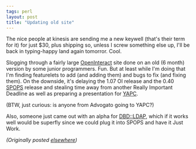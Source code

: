 ```yaml
---
tags: perl
layout: post
title: "Updating old site"
---
```




<p>The nice people at kinesis are sending me a new keywell
(that's their term for it) for just $30, plus shipping so,
unless I screw something else up, I'll be back in
typing-happy land again tomorror. Cool.

<p>Slogging through a fairly large <a href="http://www.advogato.org/proj/OpenInteract/">OpenInteract</a>
site done on an old (6 month) version by some junior
programmers. Fun. But at least while I'm doing that I'm
finding featurelets to add (and adding them) and bugs to
fix (and fixing them). On the downside, it's delaying the
1.07 OI release and the 0.40 <a href="http://www.advogato.org/proj/SPOPS/">SPOPS</a> release and
stealing time away from another Really Important Deadline as
well as preparing a presentation for <a
href="http://www.yapc.org/America/">YAPC</a>.

<p>(BTW, just curious: is anyone from Advogato going to
YAPC?)

<p>Also, someone just came out with an alpha for <a
href="http://turnerville.virtualave.net/">DBD::LDAP</a>,
which if it works well would be superfly since we could
plug it into SPOPS and have it Just Work.

<p><em>(Originally posted <a href="http://www.advogato.org/person/cwinters/diary.html?start=57">elsewhere</a>)</em></p>


